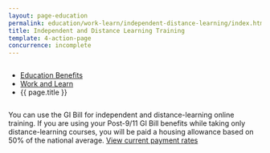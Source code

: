 ```yaml
---
layout: page-education
permalink: education/work-learn/independent-distance-learning/index.html
title: Independent and Distance Learning Training
template: 4-action-page
concurrence: incomplete
---
```


<div class="splash" markdown="0">
<div class="row" markdown="0">
<div class="small-12 columns" markdown="0">

<ul class="breadcrumbs" role="menubar" aria-label="Primary">
<li class="parent"><a href="{{ site.url }}/education/">Education Benefits</a></li>
<li class="parent"><a href="{{ site.url }}/education/work-learn/">Work and Learn</a></li>
<li class="active">{{ page.title }}</li>
</ul>

</div>
</div>
</div>

<div class="main" role="main" markdown="0">

<!--<div class="action-bar">
  <div class="row">
    <div class="small-12 columns">
      
    </div>
  </div>  
</div>-->

<div class="section one" markdown="0">
<div class="primary" markdown="0">
<div class="row" markdown="0">
<div class="small-12 columns" markdown="1">

You can use the GI Bill for independent and distance-learning online training. If you are using your Post-9/11 GI Bill benefits while taking only distance-learning courses, you will be paid a housing allowance based on 50% of the national average. [View current payment rates](http://www.benefits.va.gov/gibill/resources/benefits_resources/rate_tables.asp) 

</div>
</div>
</div>

</div>
